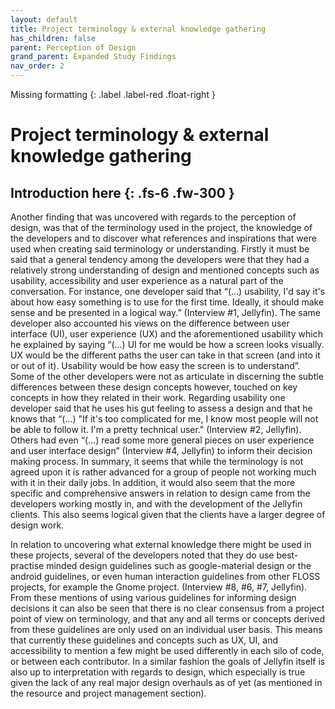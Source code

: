 ```yaml
---
layout: default
title: Project terminology & external knowledge gathering
has_children: false
parent: Perception of Design
grand_parent: Expanded Study Findings
nav_order: 2
---
```

Missing formatting
{: .label .label-red .float-right }
# Project terminology & external knowledge gathering
Introduction here
{: .fs-6 .fw-300 }
---
Another finding that was uncovered with regards to the perception of design, was that of the terminology used in the project, the knowledge of the developers and to discover what references and inspirations that were used when creating said terminology or understanding. Firstly it must be said that a general tendency among the developers were that they had a relatively strong understanding of design and mentioned concepts such as usability, accessibility and user experience as a natural part of the conversation. For instance, one developer said that “(...) usability, I'd say it's about how easy something is to use for the first time. Ideally, it should make sense and be presented in a logical way.” (Interview #1, Jellyfin). The same developer also accounted his views on the difference between user interface (UI), user experience (UX) and the aforementioned usability which he explained by saying “(...) UI for me would be how a screen looks visually. UX would be the different paths the user can take in that screen (and into it or out of it). Usability would be how easy the screen is to understand”. Some of the other developers were not as articulate in discerning the subtle differences between these design concepts however, touched on key concepts in how they related in their work. Regarding usability one developer said that he uses his gut feeling to assess a design and that he knows that “(...) "If it's too complicated for me, I know most people will not be able to follow it. I'm a pretty technical user." (Interview #2, Jellyfin). Others had even “(...) read some more general pieces on user experience and user interface design” (Interview #4, Jellyfin) to inform their decision making process. In summary, it seems that while the terminology is not agreed upon it is rather advanced for a group of people not working much with it in their daily jobs. In addition, it would also seem that the more specific and comprehensive answers in relation to design came from the developers working mostly in, and with the development of the Jellyfin clients. This also seems logical given that the clients have a larger degree of design work.

In relation to uncovering what external knowledge there might be used in these projects, several of the developers noted that they do use best-practise minded design guidelines such as google-material design or the android guidelines, or even human interaction guidelines from other FLOSS projects, for example the Gnome project. (Interview #8, #6, #7, Jellyfin). From these mentions of using various guidelines for informing design decisions it can also be seen that there is no clear consensus from a project point of view on terminology, and that any and all terms or concepts derived from these guidelines are only used on an individual user basis. This means that currently these guidelines and concepts such as UX, UI, and accessibility to mention a few might be used differently in each silo of code, or between each contributor. In a similar fashion  the goals of Jellyfin itself is also up to interpretation with regards to design, which especially is true given the lack of any real major design overhauls  as of yet (as mentioned in the resource and project management section).
